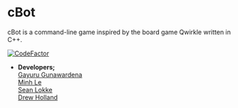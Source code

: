 # cBot
cBot is a command-line game inspired by the board game Qwirkle written in C++.

[![CodeFactor](https://www.codefactor.io/repository/github/gayuru/cbot/badge/master)](https://www.codefactor.io/repository/github/gayuru/cbot/overview/master)

* **Developers;** <br/>
[Gayuru Gunawardena](https://gayurug.com)<br/>
[Minh Le](https://github.com/rmit-s3722599-Minh-Le)<br/>
[Sean Lokke](https://github.com/seanlokeee)<br/>
[Drew Holland](https://github.com/drewlholland)<br/>
               



